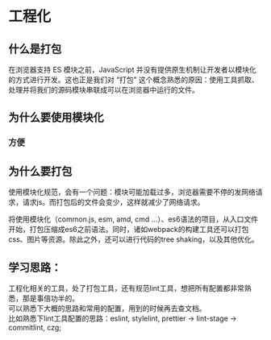 # 工程化

## 什么是打包
在浏览器支持 ES 模块之前，JavaScript 并没有提供原生机制让开发者以模块化的方式进行开发。这也正是我们对 “打包” 这个概念熟悉的原因：使用工具抓取、处理并将我们的源码模块串联成可以在浏览器中运行的文件。

## 为什么要使用模块化
### 方便


## 为什么要打包
使用模块化规范，会有一个问题：模块可能加载过多，浏览器需要不停的发网络请求，请求js。而打包后的文件会变少，这样就减少了网络请求。

将使用模块化（common.js, esm, amd, cmd ...）、es6语法的项目，从入口文件开始，打包压缩成es6之前语法。同时，诸如webpack的构建工具还可以打包css、图片等资源。除此之外，还可以进行代码的tree shaking，以及其他优化。


## 学习思路：
工程化相关的工具，处了打包工具，还有规范lint工具，想把所有配置都非常熟悉，那是事倍功半的。  
可以熟悉下大概的思路和常用的配置，用到的时候再去查文档。  
比如熟悉下lint工具配置的思路：eslint, stylelint, prettier -> lint-stage -> commitlint, czg;